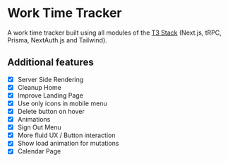 # Work Time Tracker
A work time tracker built using all modules of the [T3 Stack](https://github.com/t3-oss/create-t3-app) (Next.js, tRPC, Prisma, NextAuth.js and Tailwind).
## Additional features

- [x] Server Side Rendering
- [x] Cleanup Home
- [x] Improve Landing Page
- [x] Use only icons in mobile menu
- [x] Delete button on hover
- [x] Animations
- [x] Sign Out Menu
- [x] More fluid UX / Button interaction
- [x] Show load animation for mutations
- [x] Calendar Page
